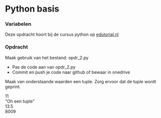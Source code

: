 # Python basis

### Variabelen
Deze opdracht hoort bij de cursus python op [edutorial.nl](https://www.edutorial.nl/course/python)

### Opdracht
Maak gebruik van het bestand: opdr_2.py
* Pas de code aan van opdr_2.py
* Commit en push je code naar github of bewaar in onedrive

Maak van onderstaande waarden een tuple.
Zorg ervoor dat de tuple wordt geprint.

11   
"Oh een tuple"   
13.5   
8009  




